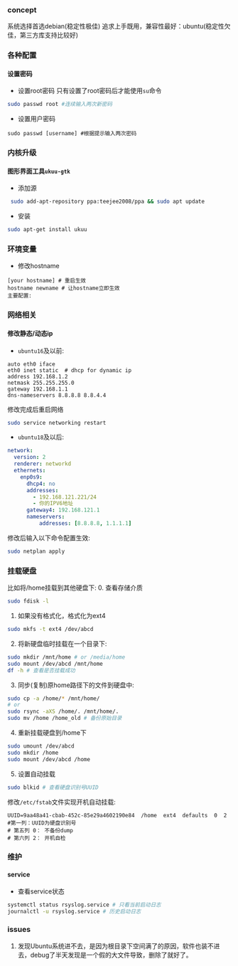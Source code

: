 ### concept
系统选择首选debian(稳定性极佳)
追求上手既用，兼容性最好：ubuntu(稳定性欠佳，第三方库支持比较好)

### 各种配置
#### 设置密码
- 设置root密码
只有设置了root密码后才能使用`su`命令
```bash
sudo passwd root #连续输入两次新密码
```
- 设置用户密码
```
sudo passwd [username] #根据提示输入两次密码
```
### 内核升级
#### 图形界面工具`ukuu-gtk`
- 添加源
```bash
 sudo add-apt-repository ppa:teejee2008/ppa && sudo apt update
```
- 安装
```bash
sudo apt-get install ukuu
```
### 环境变量 
- 修改hostname
```/etc/hostname
[your hostname] # 重启生效
hostname newname # 让hostname立即生效
主要配置:
```
### 网络相关
#### 修改静态/动态ip
- `ubuntu16`及以前:
```/etc/network/interfaces
auto eth0 iface 
eth0 inet static  # dhcp for dynamic ip
address 192.168.1.2 
netmask 255.255.255.0 
gateway 192.168.1.1 
dns-nameservers 8.8.8.8 8.8.4.4
```
修改完成后重启网络
```bash
sudo service networking restart
```
- `ubuntu18`及以后:
```/etc/netplan/01-netcfg.yaml
network:
  version: 2
  renderer: networkd
  ethernets:
    enp0s9:
      dhcp4: no
      addresses:
        - 192.168.121.221/24
        - 你的IPV6地址
      gateway4: 192.168.121.1
      nameservers:
          addresses: [8.8.8.8, 1.1.1.1]
```
修改后输入以下命令配置生效:
```bash
sudo netplan apply
```
### 挂载硬盘
比如将/home挂载到其他硬盘下:
0. 查看存储介质
```bash
sudo fdisk -l
```
1. 如果没有格式化，格式化为ext4
```bash
sudo mkfs -t ext4 /dev/abcd
```
2. 将新硬盘临时挂载在一个目录下:
```bash
sudo mkdir /mnt/home # or /media/home
sudo mount /dev/abcd /mnt/home
df -h # 查看是否挂载成功
```
3. 同步(复制)原home路径下的文件到硬盘中:
```bash
sudo cp -a /home/* /mnt/home/
# or 
sudo rsync -aXS /home/. /mnt/home/.
sudo mv /home /home_old # 备份原始目录
```
4. 重新挂载硬盘到/home下
```bash
sudo umount /dev/abcd
sudo mkdir /home
sudo mount /dev/abcd /home
```
5. 设置自动挂载
```bash
sudo blkid # 查看硬盘识别号UUID
```
修改`/etc/fstab`文件实现开机自动挂载:
```/etc/fstab
UUID=9aa48a41-cbab-452c-85e29a4602190e84  /home  ext4  defaults  0  2
#第一列：UUID为硬盘识别号
# 第五列 0： 不备份dump
# 第六列 2： 开机自检
```
### 维护
#### service
- 查看service状态
```bash
systemctl status rsyslog.service # 只看当前启动日志
journalctl -u rsyslog.service # 历史启动日志
```
### issues
1. 发现Ubuntu系统进不去，是因为根目录下空间满了的原因，软件也装不进去，debug了半天发现是一个假的大文件导致，删除了就好了。